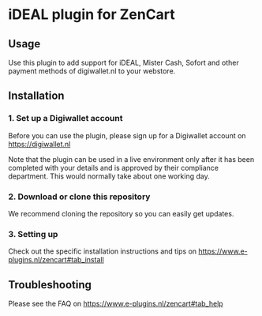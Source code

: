# iDEAL plugin for ZenCart

## Usage
Use this plugin to add support for iDEAL, Mister Cash, Sofort and other payment methods of 
digiwallet.nl to your webstore. 

## Installation

### 1. Set up a Digiwallet account
Before you can use the plugin, please sign up for a Digiwallet account on https://digiwallet.nl


Note that the plugin can be used in a live environment only after it has been completed with your details and
is approved by their compliance department. This would normally take about one working day.

### 2. Download or clone this repository

We recommend cloning the repository so you can easily get updates. 

### 3. Setting up

Check out the specific installation instructions and tips on https://www.e-plugins.nl/zencart#tab_install

## Troubleshooting

Please see the FAQ on https://www.e-plugins.nl/zencart#tab_help
